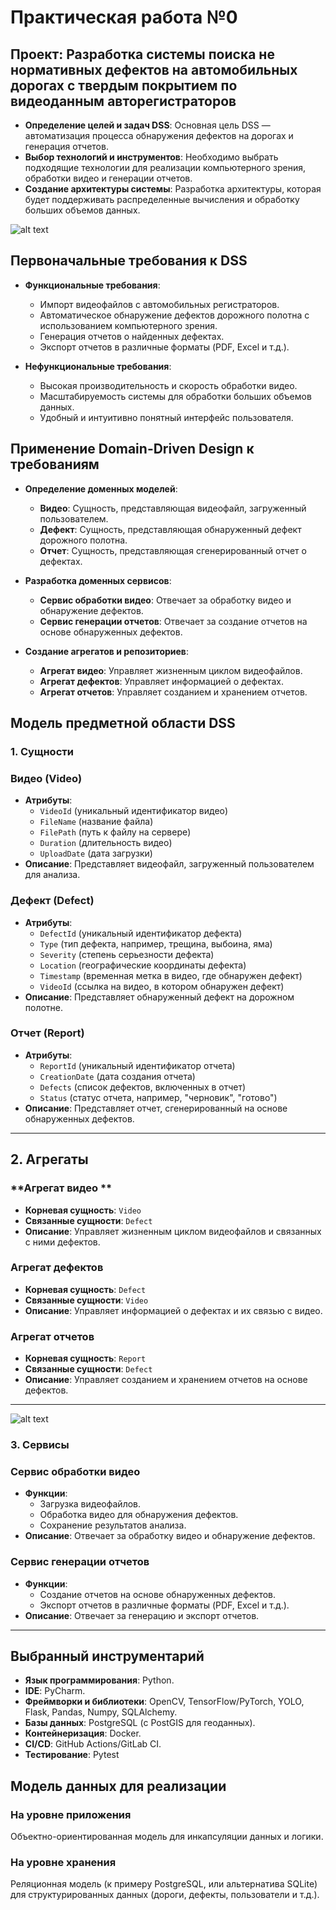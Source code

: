 # Практическая работа №0

## Проект: Разработка системы поиска не нормативных дефектов на автомобильных дорогах с твердым покрытием по видеоданным авторегистраторов
- **Определение целей и задач DSS**: Основная цель DSS — автоматизация процесса обнаружения дефектов на дорогах и генерация отчетов.
- **Выбор технологий и инструментов**: Необходимо выбрать подходящие технологии для реализации компьютерного зрения, обработки видео и генерации отчетов.
- **Создание архитектуры системы**: Разработка архитектуры, которая будет поддерживать распределенные вычисления и обработку больших объемов данных.

![alt text](DIO.png)

## Первоначальные требования к DSS
- **Функциональные требования**:
  - Импорт видеофайлов с автомобильных регистраторов.
  - Автоматическое обнаружение дефектов дорожного полотна с использованием компьютерного зрения.
  - Генерация отчетов о найденных дефектах.
  - Экспорт отчетов в различные форматы (PDF, Excel и т.д.).

- **Нефункциональные требования**:
  - Высокая производительность и скорость обработки видео.
  - Масштабируемость системы для обработки больших объемов данных.
  - Удобный и интуитивно понятный интерфейс пользователя.

## Применение Domain-Driven Design к требованиям

- **Определение доменных моделей**:
  - **Видео**: Сущность, представляющая видеофайл, загруженный пользователем.
  - **Дефект**: Сущность, представляющая обнаруженный дефект дорожного полотна.
  - **Отчет**: Сущность, представляющая сгенерированный отчет о дефектах.

- **Разработка доменных сервисов**:
  - **Сервис обработки видео**: Отвечает за обработку видео и обнаружение дефектов.
  - **Сервис генерации отчетов**: Отвечает за создание отчетов на основе обнаруженных дефектов.

- **Создание агрегатов и репозиториев**:
  - **Агрегат видео**: Управляет жизненным циклом видеофайлов.
  - **Агрегат дефектов**: Управляет информацией о дефектах.
  - **Агрегат отчетов**: Управляет созданием и хранением отчетов.

## Модель предметной области DSS

### 1. Сущности

### **Видео (Video)**
- **Атрибуты**:
  - `VideoId` (уникальный идентификатор видео)
  - `FileName` (название файла)
  - `FilePath` (путь к файлу на сервере)
  - `Duration` (длительность видео)
  - `UploadDate` (дата загрузки)
- **Описание**: Представляет видеофайл, загруженный пользователем для анализа.

### **Дефект (Defect)**
- **Атрибуты**:
  - `DefectId` (уникальный идентификатор дефекта)
  - `Type` (тип дефекта, например, трещина, выбоина, яма)
  - `Severity` (степень серьезности дефекта)
  - `Location` (географические координаты дефекта)
  - `Timestamp` (временная метка в видео, где обнаружен дефект)
  - `VideoId` (ссылка на видео, в котором обнаружен дефект)
- **Описание**: Представляет обнаруженный дефект на дорожном полотне.

### **Отчет (Report)**
- **Атрибуты**:
  - `ReportId` (уникальный идентификатор отчета)
  - `CreationDate` (дата создания отчета)
  - `Defects` (список дефектов, включенных в отчет)
  - `Status` (статус отчета, например, "черновик", "готово")
- **Описание**: Представляет отчет, сгенерированный на основе обнаруженных дефектов.

---

## 2. Агрегаты

### **Агрегат видео **
- **Корневая сущность**: `Video`
- **Связанные сущности**: `Defect`
- **Описание**: Управляет жизненным циклом видеофайлов и связанных с ними дефектов.

### **Агрегат дефектов**
- **Корневая сущность**: `Defect`
- **Связанные сущности**: `Video`
- **Описание**: Управляет информацией о дефектах и их связью с видео.

### **Агрегат отчетов**
- **Корневая сущность**: `Report`
- **Связанные сущности**: `Defect`
- **Описание**: Управляет созданием и хранением отчетов на основе дефектов.

---


![alt text](397947243-0d377d04-508f-4fe3-be5b-03b4cc8de28f.png)

### 3. Сервисы

### **Сервис обработки видео**
- **Функции**:
  - Загрузка видеофайлов.
  - Обработка видео для обнаружения дефектов.
  - Сохранение результатов анализа.
- **Описание**: Отвечает за обработку видео и обнаружение дефектов.

### **Сервис генерации отчетов**
- **Функции**:
  - Создание отчетов на основе обнаруженных дефектов.
  - Экспорт отчетов в различные форматы (PDF, Excel и т.д.).
- **Описание**: Отвечает за генерацию и экспорт отчетов.

---

## Выбранный инструментарий
- **Язык программирования**: Python.
- **IDE**: PyCharm.
- **Фреймворки и библиотеки**: OpenCV, TensorFlow/PyTorch, YOLO, Flask, Pandas, Numpy, SQLAlchemy.
- **Базы данных**: PostgreSQL (с PostGIS для геоданных).
- **Контейнеризация**: Docker.
- **CI/CD**: GitHub Actions/GitLab CI.
- **Тестирование**: Pytest

## Модель данных для реализации

### На уровне приложения
Объектно-ориентированная модель для инкапсуляции данных и логики.
### На уровне хранения
Реляционная модель (к примеру PostgreSQL, или альтернатива SQLite) для структурированных данных (дороги, дефекты, пользователи и т.д.).
